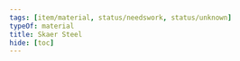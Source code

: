 ```yaml
---
tags: [item/material, status/needswork, status/unknown]
typeOf: material
title: Skaer Steel
hide: [toc]
---
```


